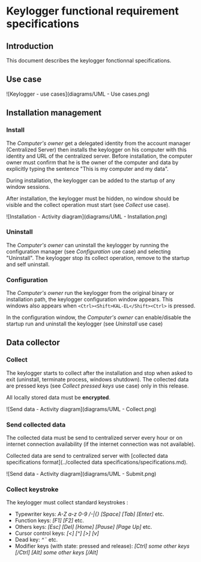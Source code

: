 # Keylogger functional requirement specifications

## Introduction

This document describes the keylogger fonctionnal specifications.

## Use case

![Keylogger - use cases](diagrams/UML - Use cases.png)

## Installation management

### Install

The *Computer's owner* get a delegated identity from the account manager (Centralized Server) then installs the keylogger on his computer with this identity and URL of the centralized server. Before installation, the computer owner must confirm that he is the owner of the computer and data by explicitly typing the sentence "This is my computer and my data".

During installation, the keylogger can be added to the startup of any window sessions.

After installation, the keylogger must be hidden, no window should be visible and the collect operation must start (see *Collect* use case).

![Installation - Activity diagram](diagrams/UML - Installation.png)

### Uninstall

The *Computer's owner* can uninstall the keylogger by running the configuration manager (see *Configuration* use case) and selecting "Uninstall".
The keylogger stop its collect operation, remove to the startup and self uninstall.

### Configuration

The *Computer's owner* run the keylogger from the original binary or installation path, the keylogger configuration window appears. This windows also appears when `<Ctrl><Shift>KAL-EL</Shift><Ctrl>` is pressed.

In the configuration window, the *Computer's owner* can enable/disable the startup run and uninstall the keylogger (see *Uninstall* use case)

## Data collector

### Collect

The keylogger starts to collect after the installation and stop when asked to exit (uninstall, terminate process, windows shutdown).
The collected data are pressed keys (see *Collect pressed keys* use case) only in this release.

All locally stored data must be **encrypted**.

![Send data - Activity diagram](diagrams/UML - Collect.png)

### Send collected data

The collected data must be send to centralized server every hour or on internet connection availability (if the internet connection was not available).

Collected data are send to centralized server with [collected data specifications format](../collected data specifications/specifications.md).

![Send data - Activity diagram](diagrams/UML - Submit.png)

### Collect keystroke

The keylogger must collect standard keystrokes :
* Typewriter keys: *A-Z a-z 0-9 /-|{} [Space] [Tab] [Enter]* etc.
* Function keys: *[F1] [F2]* etc.
* Others keys: *[Esc] [Del] [Home] [Pause] [Page Up]* etc.
* Cursor control keys: *[<] [^] [>] [v]*
* Dead key: *^¨* etc.
* Modifier keys (with state: pressed and release): *[Ctrl] some other keys [/Ctrl]* *[Alt] some other keys [/Alt]*
